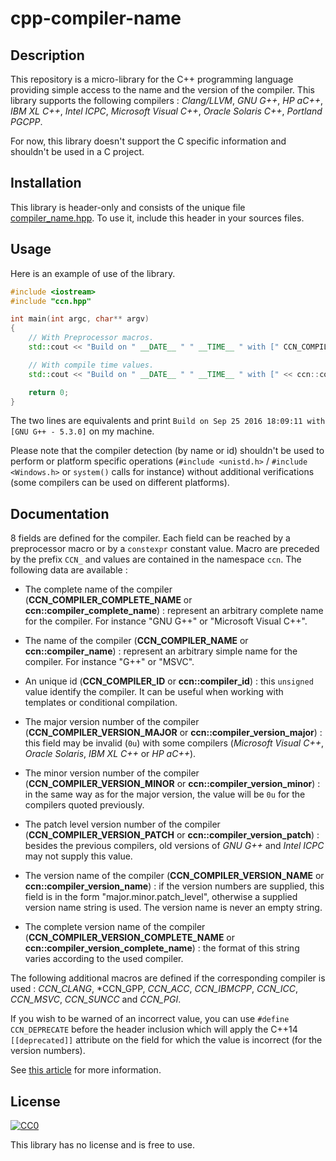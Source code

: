 # cpp-compiler-name

## Description

This repository is a micro-library for the C++ programming language providing simple access to the name and the version of the compiler. This library supports the following compilers : *Clang/LLVM*, *GNU G++*, *HP aC++*, *IBM XL C++*, *Intel ICPC*, *Microsoft Visual C++*, *Oracle Solaris C++*, *Portland PGCPP*.

For now, this library doesn't support the C specific information and shouldn't be used in a C project.

## Installation

This library is header-only and consists of the unique file [compiler_name.hpp](https://github.com/EBoespflug/cpp-compiler-name/blob/master/ccn.hpp).
To use it, include this header in your sources files.

## Usage

Here is an example of use of the library.

```c++
#include <iostream>
#include "ccn.hpp"

int main(int argc, char** argv)
{
    // With Preprocessor macros.
    std::cout << "Build on " __DATE__ " " __TIME__ " with [" CCN_COMPILER_COMPLETE_NAME " - " CCN_COMPILER_VERSION_NAME "]\n";

    // With compile time values.
    std::cout << "Build on " __DATE__ " " __TIME__ " with [" << ccn::compiler_complete_name << " - " << ccn::compiler_version_name << "]\n";

    return 0;
}
```

The two lines are equivalents and print `Build on Sep 25 2016 18:09:11 with [GNU G++ - 5.3.0]` on my machine.

Please note that the compiler detection (by name or id) shouldn't be used to perform or platform specific operations (`#include <unistd.h>` / `#include <Windows.h>` or `system()` calls for instance) without additional verifications (some compilers can be used on different platforms).

## Documentation

8 fields are defined for the compiler. Each field can be reached by a preprocessor macro or by a `constexpr` constant value. Macro are preceded by the prefix `CCN_` and values are contained in the namespace `ccn`. The following data are available :
- The complete name of the compiler (**CCN_COMPILER_COMPLETE_NAME** or **ccn::compiler_complete_name**) : represent an arbitrary complete name for the compiler. For instance "GNU G++" or "Microsoft Visual C++".
- The name of the compiler (**CCN_COMPILER_NAME** or **ccn::compiler_name**) : represent an arbitrary simple name for the compiler. For instance "G++" or "MSVC".
- An unique id (**CCN_COMPILER_ID** or **ccn::compiler_id**) : this `unsigned` value identify the compiler. It can be useful when working with templates or conditional compilation.

- The major version number of the compiler (**CCN_COMPILER_VERSION_MAJOR** or **ccn::compiler_version_major**) : this field may be invalid (`0u`) with some compilers (*Microsoft Visual C++*, *Oracle Solaris*, *IBM XL C++* or *HP aC++*).
- The minor version number of the compiler (**CCN_COMPILER_VERSION_MINOR** or **ccn::compiler_version_minor**) : in the same way as for the major version, the value will be `0u` for the compilers quoted previously.
- The patch level version number of the compiler (**CCN_COMPILER_VERSION_PATCH** or **ccn::compiler_version_patch**) : besides the previous compilers, old versions of *GNU G++* and *Intel ICPC* may not supply this value.

- The version name of the compiler (**CCN_COMPILER_VERSION_NAME** or **ccn::compiler_version_name**) : if the version numbers are supplied, this field is in the form "major.minor.patch_level", otherwise a supplied version name string is used. The version name is never an empty string.
- The complete version name of the compiler (**CCN_COMPILER_VERSION_COMPLETE_NAME** or **ccn::compiler_version_complete_name**) : the format of this string varies according to the used compiler.

The following additional macros are defined if the corresponding compiler is used : *CCN_CLANG*, *CCN_GPP, *CCN_ACC*, *CCN_IBMCPP*, *CCN_ICC*, *CCN_MSVC*, *CCN_SUNCC* and *CCN_PGI*.

If you wish to be warned of an incorrect value, you can use `#define CCN_DEPRECATE` before the header inclusion which will apply the C++14 `[[deprecated]]` attribute on the field for which the value is incorrect (for the version numbers).

See [this article](http://nadeausoftware.com/articles/2012/10/c_c_tip_how_detect_compiler_name_and_version_using_compiler_predefined_macros) for more information.

## License

[![CC0](https://licensebuttons.net/p/zero/1.0/88x31.png)](http://creativecommons.org/publicdomain/zero/1.0/)

This library has no license and is free to use.
